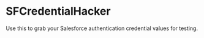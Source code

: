 # SFCredentialHacker
Use this to grab your Salesforce authentication credential values for testing.
